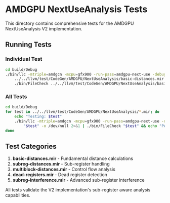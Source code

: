 # AMDGPU NextUseAnalysis Tests

This directory contains comprehensive tests for the AMDGPU NextUseAnalysis V2 implementation.

## Running Tests

### Individual Test
```bash
cd build/Debug
./bin/llc -mtriple=amdgcn -mcpu=gfx900 -run-pass=amdgpu-next-use -debug-only=amdgpu-next-use \
    ../../llvm/test/CodeGen/AMDGPU/NextUseAnalysis/basic-distances.mir -o /dev/null 2>&1 | \
    ./bin/FileCheck ../../llvm/test/CodeGen/AMDGPU/NextUseAnalysis/basic-distances.mir
```

### All Tests  
```bash
cd build/Debug
for test in ../../llvm/test/CodeGen/AMDGPU/NextUseAnalysis/*.mir; do
    echo "Testing: $test"
    ./bin/llc -mtriple=amdgcn -mcpu=gfx900 -run-pass=amdgpu-next-use -debug-only=amdgpu-next-use \
        "$test" -o /dev/null 2>&1 | ./bin/FileCheck "$test" && echo "PASS" || echo "FAIL"
done
```

## Test Categories

1. **basic-distances.mir** - Fundamental distance calculations
2. **subreg-distances.mir** - Sub-register handling  
3. **multiblock-distances.mir** - Control flow analysis
4. **dead-registers.mir** - Dead register detection
5. **subreg-interference.mir** - Advanced sub-register interference

All tests validate the V2 implementation's sub-register aware analysis capabilities.
